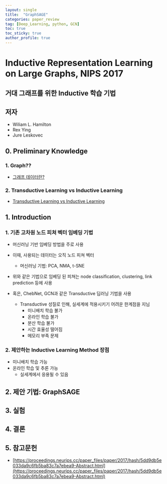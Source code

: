 ```yaml
---
layout: single
title:  "GraphSAGE"
categories: paper_review
tag: [Deep_Learning, python, GCN]
toc: true
toc_sticky: true
author_profile: true
---
```


# Inductive Representation Learning on Large Graphs, NIPS 2017

## 거대 그래프를 위한 Inductive 학습 기법

## 저자
- Wiliam L. Hamilton
- Rex Ying
- Jure Leskovec

## 0. Preliminary Knowledge
### 1. Graph??
- [그래프 데이터란?](https://meongju0o0.github.io/data_structure/Graph/)

### 2. Transductive Learning vs Inductive Learning
- [Transductive Learning vs Inductive Learning](https://meongju0o0.github.io/Machine_Learning/transductive-vs-inductive/)

## 1. Introduction
### 1. 기존 고차원 노드 피쳐 벡터 임베딩 기법
- 머신러닝 기반 임베딩 방법을 주로 사용
- 이때, 사용되는 데이터는 오직 노드 피쳐 벡터
    - 머신러닝 기법: PCA, NMA, t-SNE
- 위와 같은 기법으로 임베딩 된 피쳐는 node classification, clustering, link prediction 등에 사용

- 혹은, ChebNet, GCN과 같은 Transductive 딥러닝 기법을 사용
    - Transductive 성질로 인해, 실세계에 적용시키기 어려운 한계점을 지님
        - 미니배치 학습 불가
        - 온라인 학습 불가
        - 분산 학습 불가
        - 시간 효율성 떨어짐
        - 메모리 부족 문제

### 2. 제안하는 Inductive Learning Method 장점
- 미니배치 학습 가능
- 온라인 학습 및 추론 가능
    - 실세계에서 응용될 수 있음

## 2. 제안 기법: GraphSAGE


## 3. 실험


## 4. 결론


## 5. 참고문헌
- [https://proceedings.neurips.cc/paper_files/paper/2017/hash/5dd9db5e033da9c6fb5ba83c7a7ebea9-Abstract.html](https://proceedings.neurips.cc/paper_files/paper/2017/hash/5dd9db5e033da9c6fb5ba83c7a7ebea9-Abstract.html)
